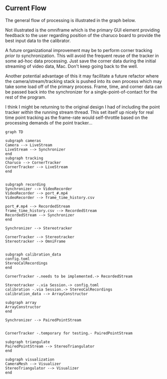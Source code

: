 ## Current Flow

The general flow of processing is illustrated in the graph below. 

Not illustrated is the omniframe which is the primary GUI element providing feedback to the user regarding position of the charuco board to provide the best input data to the calibrator.

A future organizational improvement may be to perform corner tracking *prior to* synchronization. This will avoid the frequent reuse of the tracker in some ad-hoc data processing. Just save the corner data during the initial streaming of video data, Mac. Don't keep going back to the well.

Another potential advantage of this it may facilitate a future refactor where the camera/stream/tracking stack is pushed into its own process which may take some load off of the primary process. Frame, time, and corner data can be passed back into the synchronizer for a single-point-of-contact for the rest of the program.

I think I might be returning to the original design I had of including the point tracker *within* the running stream thread. This set itself up nicely for real time point tracking as the frame-rate would self-throttle based on the processing demands of the point tracker...

```mermaid
graph TD

subgraph cameras
Camera --> LiveStream
LiveStream --> Synchronizer
end
subgraph tracking
Charuco --> CornerTracker
CornerTracker --> LiveStream
end


subgraph recording
Synchronizer --> VideoRecorder
VideoRecorder --> port_#.mp4
VideoRecorder --> frame_time_history.csv

port_#.mp4 --> RecordedStream
frame_time_history.csv --> RecordedStream
RecordedStream --> Synchronizer
end

Synchronizer --> Stereotracker

CornerTracker --> Stereotracker
Stereotracker --> OmniFrame


subgraph calibration_data
config.toml
StereoCalRecordings
end

CornerTracker -.needs to be implemented.-> RecordedStream

Stereotracker -.via Session.-> config.toml
calibration -.via Session.-> StereoCalRecordings
calibration_data --> ArrayConstructor

subgraph array
ArrayConstructor
end

Synchronizer --> PairedPointStream 


CornerTracker -.temporary for testing.- PairedPointStream

subgraph triangulate
PairedPointStream --> StereoTriangulator
end

subgraph visualization
CameraMesh --> Visualizer
StereoTriangulator --> Visualizer
end

```
